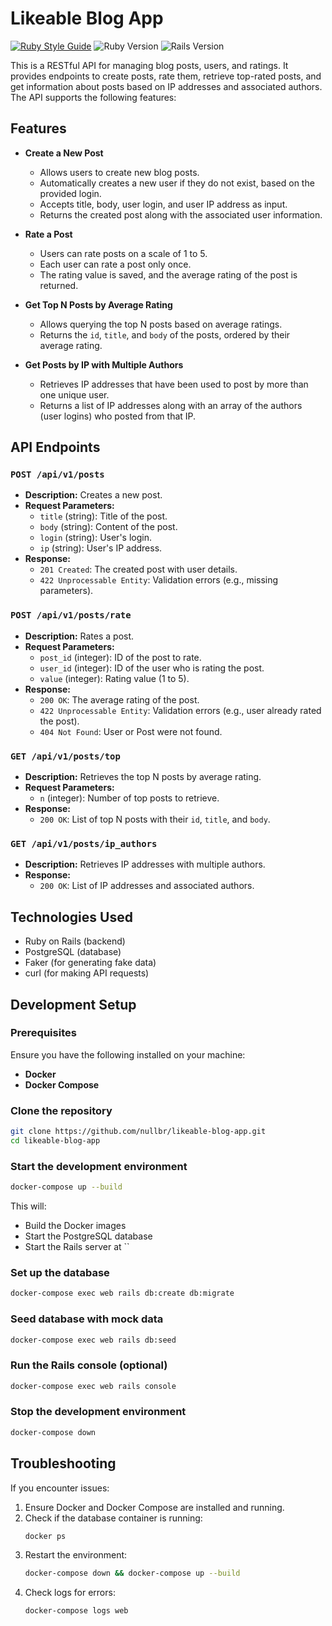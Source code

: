 # Likeable Blog App

[![Ruby Style Guide](https://img.shields.io/badge/code_style-rubocop-brightgreen.svg)](https://github.com/rubocop/rubocop)
![Ruby Version](https://img.shields.io/badge/ruby_version-3.3.5-blue.svg)
![Rails Version](https://img.shields.io/badge/rails_version-8.0.1-blue.svg)

This is a RESTful API for managing blog posts, users, and ratings. It provides endpoints to create posts, rate them, retrieve top-rated posts, and get information about posts based on IP addresses and associated authors. The API supports the following features:

## Features

- **Create a New Post**

  - Allows users to create new blog posts.
  - Automatically creates a new user if they do not exist, based on the provided login.
  - Accepts title, body, user login, and user IP address as input.
  - Returns the created post along with the associated user information.

- **Rate a Post**

  - Users can rate posts on a scale of 1 to 5.
  - Each user can rate a post only once.
  - The rating value is saved, and the average rating of the post is returned.

- **Get Top N Posts by Average Rating**

  - Allows querying the top N posts based on average ratings.
  - Returns the `id`, `title`, and `body` of the posts, ordered by their average rating.

- **Get Posts by IP with Multiple Authors**
  - Retrieves IP addresses that have been used to post by more than one unique user.
  - Returns a list of IP addresses along with an array of the authors (user logins) who posted from that IP.

## API Endpoints

### `POST /api/v1/posts`

- **Description:** Creates a new post.
- **Request Parameters:**
  - `title` (string): Title of the post.
  - `body` (string): Content of the post.
  - `login` (string): User's login.
  - `ip` (string): User's IP address.
- **Response:**
  - `201 Created`: The created post with user details.
  - `422 Unprocessable Entity`: Validation errors (e.g., missing parameters).

### `POST /api/v1/posts/rate`

- **Description:** Rates a post.
- **Request Parameters:**
  - `post_id` (integer): ID of the post to rate.
  - `user_id` (integer): ID of the user who is rating the post.
  - `value` (integer): Rating value (1 to 5).
- **Response:**
  - `200 OK`: The average rating of the post.
  - `422 Unprocessable Entity`: Validation errors (e.g., user already rated the post).
  - `404 Not Found`: User or Post were not found.

### `GET /api/v1/posts/top`

- **Description:** Retrieves the top N posts by average rating.
- **Request Parameters:**
  - `n` (integer): Number of top posts to retrieve.
- **Response:**
  - `200 OK`: List of top N posts with their `id`, `title`, and `body`.

### `GET /api/v1/posts/ip_authors`

- **Description:** Retrieves IP addresses with multiple authors.
- **Response:**
  - `200 OK`: List of IP addresses and associated authors.

## Technologies Used

- Ruby on Rails (backend)
- PostgreSQL (database)
- Faker (for generating fake data)
- curl (for making API requests)

## Development Setup

### **Prerequisites**

Ensure you have the following installed on your machine:

- **Docker**
- **Docker Compose**

### **Clone the repository**

```sh
git clone https://github.com/nullbr/likeable-blog-app.git
cd likeable-blog-app
```

### **Start the development environment**

```sh
docker-compose up --build
```

This will:

- Build the Docker images
- Start the PostgreSQL database
- Start the Rails server at ``

### **Set up the database**

```sh
docker-compose exec web rails db:create db:migrate
```

### **Seed database with mock data**

```sh
docker-compose exec web rails db:seed
```

### **Run the Rails console** (optional)

```sh
docker-compose exec web rails console
```

### **Stop the development environment**

```sh
docker-compose down
```

## Troubleshooting

If you encounter issues:

1. Ensure Docker and Docker Compose are installed and running.
2. Check if the database container is running:
   ```sh
   docker ps
   ```
3. Restart the environment:
   ```sh
   docker-compose down && docker-compose up --build
   ```
4. Check logs for errors:
   ```sh
   docker-compose logs web
   ```
